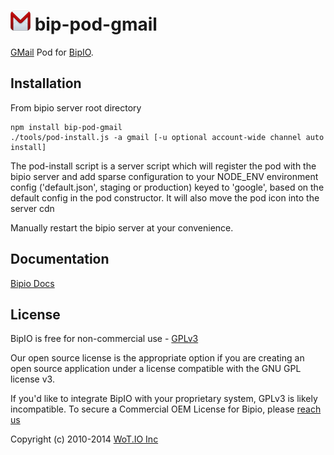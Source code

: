 ![GMail](gmail.png) bip-pod-gmail
=======

[GMail](gmail.google.com) Pod for [BipIO](https://bip.io).

## Installation

From bipio server root directory

    npm install bip-pod-gmail
    ./tools/pod-install.js -a gmail [-u optional account-wide channel auto install]

The pod-install script is a server script which will register the pod with the bipio server and add sparse
configuration to your NODE_ENV environment config ('default.json', staging or production)
keyed to 'google', based on the default config in the pod constructor.  It will also move the
pod icon into the server cdn

Manually restart the bipio server at your convenience.

## Documentation

[Bipio Docs](https://bip.io/docs/pods/gmail)

## License

BipIO is free for non-commercial use - [GPLv3](http://www.gnu.org/copyleft/gpl.html)

Our open source license is the appropriate option if you are creating an open source application under a license compatible with the GNU GPL license v3.

If you'd like to integrate BipIO with your proprietary system, GPLv3 is likely incompatible.  To secure a Commercial OEM License for Bipio, please [reach us](mailto:hello@bip.io)

Copyright (c) 2010-2014 [WoT.IO Inc](http://wot.io)
